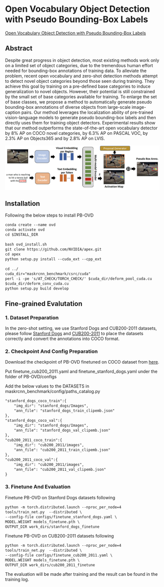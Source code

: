 # Open Vocabulary Object Detection with Pseudo Bounding-Box Labels

[Open Vocabulary Object Detection with Pseudo Bounding-Box Labels](https://arxiv.org/abs/2111.09452)

## Abstract

Despite great progress in object detection, most existing methods work only on a limited set of object categories, due to the tremendous human effort needed for bounding-box annotations of training data. To alleviate the problem, recent open vocabulary and zero-shot detection methods attempt to detect novel object categories beyond those seen during training. They achieve this goal by training on a pre-defined base categories to induce generalization to novel objects. However, their potential is still constrained by the small set of base categories available for training. To enlarge the set of base classes, we propose a method to automatically generate pseudo bounding-box annotations of diverse objects from large-scale image-caption pairs. Our method leverages the localization ability of pre-trained vision-language models to generate pseudo bounding-box labels and then directly uses them for training object detectors. Experimental results show that our method outperforms the state-of-the-art open vocabulary detector by 8% AP on COCO novel categories, by 6.3% AP on PASCAL VOC, by 2.3% AP on Objects365 and by 2.8% AP on LVIS. 

<img src="..\..\images\pb-ovd-overview.jpg" >

## Installation
Following the below steps to install PB-OVD

```angular2
conda create --name ovd
conda activate ovd
cd $INSTALL_DIR

bash ovd_install.sh
git clone https://github.com/NVIDIA/apex.git
cd apex
python setup.py install --cuda_ext --cpp_ext

cd ../
cuda_dir="maskrcnn_benchmark/csrc/cuda"
perl -i -pe 's/AT_CHECK/TORCH_CHECK/' $cuda_dir/deform_pool_cuda.cu $cuda_dir/deform_conv_cuda.cu
python setup.py build develop
```

## Fine-grained Evalutation

### 1. Dataset Preparation

In the zero-shot setting, we use Stanford Dogs and CUB200-2011 datasets, please follow [Stanford Dogs](datasets/stanford_dogs/README.md) and [CUB200-2011](datasets/cub200_2011/README.md) to place the datasets correctly and convert the annotations into COCO format.

### 2. Checkpoint And Config Preparation

Download the checkpoint of PB-OVD finetuned on COCO dataset from [here](https://storage.cloud.google.com/sfr-pb-ovd-research/models/finetune.pth). 

Put finetune_cub200_2011.yaml and finetune_stanford_dogs.yaml under the folder of PB-OVD/configs

Add the below values to the DATASETS in maskrcnn_benchmark/config/paths_catalog.py
```shell
"stanford_dogs_coco_train":{
    "img_dir": "stanford_dogs/Images",
    "ann_file": "stanford_dogs_train_clipemb.json"
},
"stanford_dogs_coco_val":{
    "img_dir": "stanford_dogs/Images",
    "ann_file": "stanford_dogs_val_clipemb.json"
},
"cub200_2011_coco_train":{
    "img_dir": "cub200_2011/images",
    "ann_file": "cub200_2011_train_clipemb.json"
},
"cub200_2011_coco_val":{
    "img_dir": "cub200_2011/images",
    "ann_file": "cub200_2011_val_clipemb.json"
}
```

### 3. Finetune And Evaluation

Finetune PB-OVD on Stanford Dogs datasets following
```shell
python -m torch.distributed.launch --nproc_per_node=4 tools/train_net.py  --distributed \
--config-file configs/finetune_stanford_dogs.yaml \
MODEL.WEIGHT models_finetune.pth \
OUTPUT_DIR work_dirs/stanford_dogs_finetune
```

Finetune PB-OVD on CUB200-2011 datasets following
```shell
python -m torch.distributed.launch --nproc_per_node=4 tools/train_net.py  --distributed \
--config-file configs/finetune_cub200_2011.yaml \
MODEL.WEIGHT models_finetune.pth \
OUTPUT_DIR work_dirs/cub200_2011_finetune
```
The evaluation will be made after training and the result can be found in the training log.
